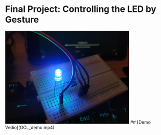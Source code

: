 # Final Project: Controlling the LED by Gesture
<img width="400" height="300" src="GCL_0.jpg"> 
## [Demo Vedio](GCL_demo.mp4)
